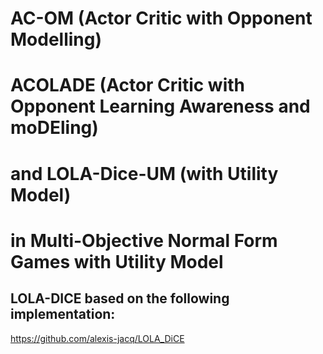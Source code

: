 # AC-OM (Actor Critic with Opponent Modelling) 
# ACOLADE (Actor Critic with Opponent Learning Awareness and moDEling) 
# and LOLA-Dice-UM (with Utility Model)
# in Multi-Objective Normal Form Games with Utility Model



## LOLA-DICE based on the following implementation:

https://github.com/alexis-jacq/LOLA_DiCE
